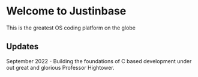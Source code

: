 # Welcome to Justinbase
This is the greatest OS coding platform on the globe

## Updates
September 2022 - Building the foundations of C based development under out great and glorious Professor Hightower.
